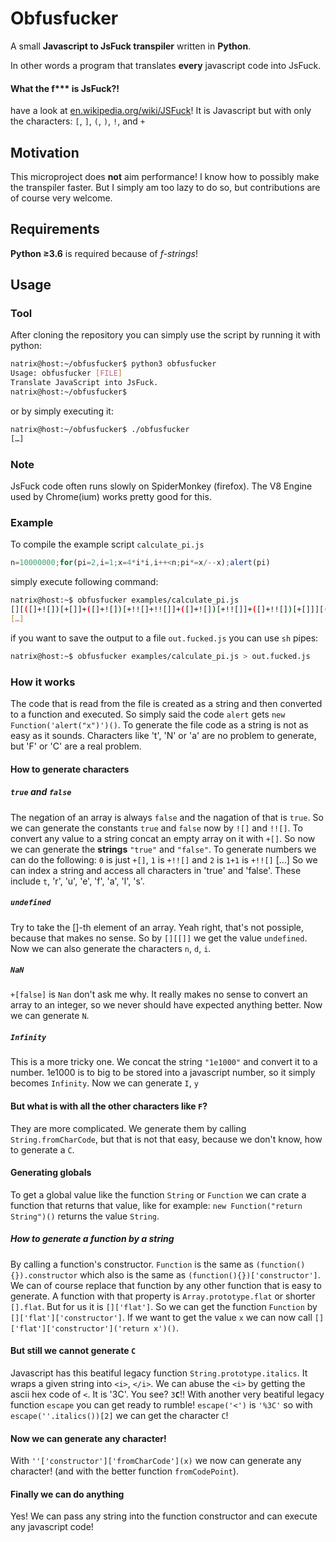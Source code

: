 # Obfusfucker

A small **Javascript to JsFuck transpiler** written in **Python**.

In other words a program that translates **every** javascript code
into JsFuck.

#### What the f\*\*\* is **JsFuck**?!
have a look at [en.wikipedia.org/wiki/JSFuck](https://en.wikipedia.org/wiki/JSFuck)!
It is Javascript but with only the characters:
`[`, `]`, `(`, `)`, `!`, and `+`

## Motivation

This microproject does **not** aim performance!
I know how to possibly make the transpiler faster.
But I simply am too lazy to do so, but contributions
are of course very welcome.

## Requirements

**Python ≥3.6** is required because of *f-strings*!

## Usage

### Tool

After cloning the repository you can simply use the script
by running it with python:
```bash
natrix@host:~/obfusfucker$ python3 obfusfucker
Usage: obfusfucker [FILE]
Translate JavaScript into JsFuck.
natrix@host:~/obfusfucker$ 
```
or by simply executing it:
```bash
natrix@host:~/obfusfucker$ ./obfusfucker
[…]
```

### Note

JsFuck code often runs slowly on SpiderMonkey (firefox).
The V8 Engine used by Chrome(ium) works pretty good for this.

### Example

To compile the example script `calculate_pi.js`
```javascript
n=10000000;for(pi=2,i=1;x=4*i*i,i++<n;pi*=x/--x);alert(pi)
```
simply execute following command:
```bash
natrix@host:~$ obfusfucker examples/calculate_pi.js
[][([]+![])[+[]]+([]+![])[+!![]+!![]]+([]+![])[+!![]]+([]+!![])[+[]]][([]+[][([]+![])[
[…]
```
if you want to save the output to a file `out.fucked.js` you can use `sh` pipes:
```bash
natrix@host:~$ obfusfucker examples/calculate_pi.js > out.fucked.js
```

### How it works

The code that is read from the file is created as a string and then
converted to a function and executed.
So simply said the code `alert` gets `new Function('alert("x")')()`.
To generate the file code as a string is not as easy as it sounds.
Characters like 't', 'N' or 'a' are no problem to generate, but 'F' or 'C'
are a real problem.

#### How to generate characters

##### `true` and `false`
The negation of an array is always `false` and the nagation of that is `true`.
So we can generate the constants `true` and `false` now by `![]` and `!![]`.
To convert any value to a string concat an empty array on it with `+[]`.
So now we can generate the **strings** `"true"` and `"false"`.
To generate numbers we can do the following:
`0` is just `+[]`,
`1` is `+!![]` and
`2` is `1+1` is `+!![]`
[…]
So we can index a string and access all characters in 'true' and 'false'.
These include `t`, 'r', 'u', 'e', 'f', 'a', 'l', 's'.

##### `undefined`
Try to take the []-th element of an array. Yeah right, that's not possiple,
because that makes no sense. So by `[][[]]` we get the value `undefined`.
Now we can also generate the characters `n`, `d`, `i`.

##### `NaN`
`+[false]` is `Nan` don't ask me why. It really makes no sense to convert
an array to an integer, so we never should have expected anything better.
Now we can generate `N`.

##### `Infinity`
This is a more tricky one. We concat the string `"1e1000"` and convert it to
a number. 1e1000 is to big to be stored into a javascript number, so it
simply becomes `Infinity`.
Now we can generate `I`, `y`

#### But what is with all the other characters like `F`?
They are more complicated. We generate them by calling `String.fromCharCode`,
but that is not that easy, because we don't know, how to generate a `C`.

#### Generating globals
To get a global value like the function `String` or `Function` we can crate
a function that returns that value, like for example:
`new Function("return String")()` returns the value `String`.

##### How to generate a function by a string
By calling a function's constructor. `Function` is the same as
`(function(){}).constructor` which also is the same as
`(function(){})['constructor']`. We can of course replace that function by
any other function that is easy to generate. A function with that
property is `Array.prototype.flat` or shorter `[].flat`. But for us it is
`[]['flat']`.
So we can get the function `Function` by `[]['flat']['constructor']`.
If we want to get the value `x` we can now call
`[]['flat']['constructor']('return x')()`.

#### But still we cannot generate `C`
Javascript has this beatiful legacy function `String.prototype.italics`.
It wraps a given string into `<i>`, `</i>`. We can abuse the `<i>` by
getting the ascii hex code of `<`. It is '3C'. You see? `3`**`C`**!!
With another very beatiful legacy function `escape` you can get ready to
rumble! `escape('<')` is `'%3C'` so with `escape(''.italics())[2]` we
can get the character `C`!

#### Now we can generate any character!
With `''['constructor']['fromCharCode'](x)` we now can generate any
character! (and with the better function `fromCodePoint`).

#### Finally we can do anything
Yes! We can pass any string into the function constructor and can execute
any javascript code!
